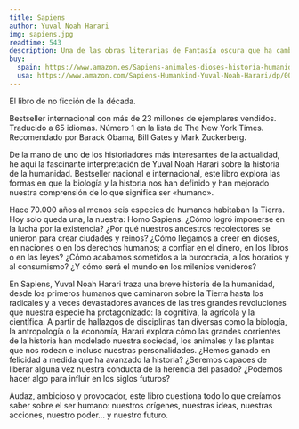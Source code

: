 ```yaml
---
title: Sapiens
author: Yuval Noah Harari 
img: sapiens.jpg
readtime: 543
description: Una de las obras literarias de Fantasía oscura que ha cambiado el mundo.
buy:
  spain: https://www.amazon.es/Sapiens-animales-dioses-historia-humanidad/dp/8499926223
  usa: https://www.amazon.com/Sapiens-Humankind-Yuval-Noah-Harari/dp/0062316095
---
```


El libro de no ficción de la década.

Bestseller internacional con más de 23 millones de ejemplares vendidos. Traducido a 65 idiomas. Número 1 en la lista de The New York Times. Recomendado por Barack Obama, Bill Gates y Mark Zuckerberg.

De la mano de uno de los historiadores más interesantes de la actualidad, he aquí la fascinante interpretación de Yuval Noah Harari sobre la historia de la humanidad. Bestseller nacional e internacional, este libro explora las formas en que la biología y la historia nos han definido y han mejorado nuestra comprensión de lo que significa ser «humano».

Hace 70.000 años al menos seis especies de humanos habitaban la Tierra. Hoy solo queda una, la nuestra: Homo Sapiens. ¿Cómo logró imponerse en la lucha por la existencia? ¿Por qué nuestros ancestros recolectores se unieron para crear ciudades y reinos? ¿Cómo llegamos a creer en dioses, en naciones o en los derechos humanos; a confiar en el dinero, en los libros o en las leyes? ¿Cómo acabamos sometidos a la burocracia, a los horarios y al consumismo? ¿Y cómo será el mundo en los milenios venideros?

En Sapiens, Yuval Noah Harari traza una breve historia de la humanidad, desde los primeros humanos que caminaron sobre la Tierra hasta los radicales y a veces devastadores avances de las tres grandes revoluciones que nuestra especie ha protagonizado: la cognitiva, la agrícola y la científica. A partir de hallazgos de disciplinas tan diversas como la biología, la antropología o la economía, Harari explora cómo las grandes corrientes de la historia han modelado nuestra sociedad, los animales y las plantas que nos rodean e incluso nuestras personalidades. ¿Hemos ganado en felicidad a medida que ha avanzado la historia? ¿Seremos capaces de liberar alguna vez nuestra conducta de la herencia del pasado? ¿Podemos hacer algo para influir en los siglos futuros?

Audaz, ambicioso y provocador, este libro cuestiona todo lo que creíamos saber sobre el ser humano: nuestros orígenes, nuestras ideas, nuestras acciones, nuestro poder... y nuestro futuro.
